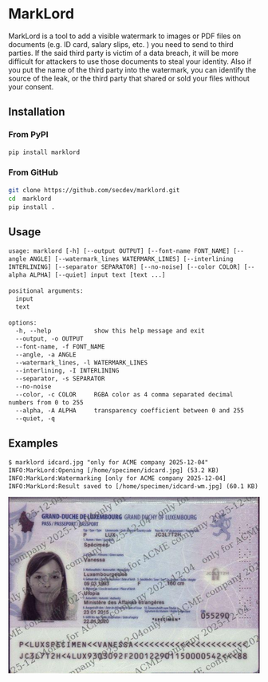 # MarkLord

MarkLord is a tool to add a visible watermark to images or PDF files
on documents (e.g. ID card, salary slips, etc. ) you need to send to
third parties.  If the said third party is victim of a data breach, it
will be more difficult for attackers to use those documents to steal
your identity.  Also if you put the name of the third party into the
watermark, you can identify the source of the leak, or the third party
that shared or sold your files without your consent.

## Installation

### From PyPI

```bash
pip install marklord
```

### From GitHub

```bash
git clone https://github.com/secdev/marklord.git
cd  marklord
pip install .
```

## Usage

```
usage: marklord [-h] [--output OUTPUT] [--font-name FONT_NAME] [--angle ANGLE] [--watermark_lines WATERMARK_LINES] [--interlining INTERLINING] [--separator SEPARATOR] [--no-noise] [--color COLOR] [--alpha ALPHA] [--quiet] input text [text ...]

positional arguments:
  input
  text

options:
  -h, --help            show this help message and exit
  --output, -o OUTPUT
  --font-name, -f FONT_NAME
  --angle, -a ANGLE
  --watermark_lines, -l WATERMARK_LINES
  --interlining, -I INTERLINING
  --separator, -s SEPARATOR
  --no-noise
  --color, -c COLOR     RGBA color as 4 comma separated decimal numbers from 0 to 255
  --alpha, -A ALPHA     transparency coefficient between 0 and 255
  --quiet, -q
```


## Examples

```
$ marklord idcard.jpg "only for ACME company 2025-12-04"
INFO:MarkLord:Opening [/home/specimen/idcard.jpg] (53.2 KB)
INFO:MarkLord:Watermarking [only for ACME company 2025-12-04]
INFO:MarkLord:Result saved to [/home/specimen/idcard-wm.jpg] (60.1 KB)
```

![watermarked image](https://github.com/secdev/marklord/raw/main/doc/assets/idcard_wm.jpg)

